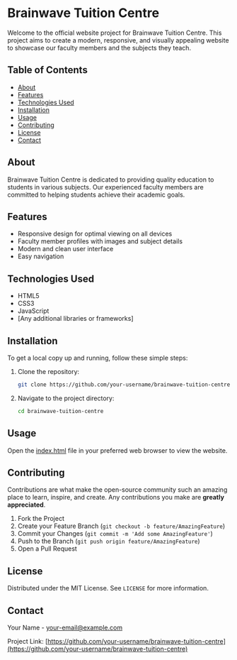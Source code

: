 # Brainwave Tuition Centre

Welcome to the official website project for Brainwave Tuition Centre. This project aims to create a modern, responsive, and visually appealing website to showcase our faculty members and the subjects they teach.

## Table of Contents

- [About](#about)
- [Features](#features)
- [Technologies Used](#technologies-used)
- [Installation](#installation)
- [Usage](#usage)
- [Contributing](#contributing)
- [License](#license)
- [Contact](#contact)

## About

Brainwave Tuition Centre is dedicated to providing quality education to students in various subjects. Our experienced faculty members are committed to helping students achieve their academic goals.

## Features

- Responsive design for optimal viewing on all devices
- Faculty member profiles with images and subject details
- Modern and clean user interface
- Easy navigation

## Technologies Used

- HTML5
- CSS3
- JavaScript
- [Any additional libraries or frameworks]

## Installation

To get a local copy up and running, follow these simple steps:

1. Clone the repository:
    ```sh
    git clone https://github.com/your-username/brainwave-tuition-centre.git
    ```
2. Navigate to the project directory:
    ```sh
    cd brainwave-tuition-centre
    ```

## Usage

Open the [index.html](http://_vscodecontentref_/1) file in your preferred web browser to view the website.

## Contributing

Contributions are what make the open-source community such an amazing place to learn, inspire, and create. Any contributions you make are **greatly appreciated**.

1. Fork the Project
2. Create your Feature Branch (`git checkout -b feature/AmazingFeature`)
3. Commit your Changes (`git commit -m 'Add some AmazingFeature'`)
4. Push to the Branch (`git push origin feature/AmazingFeature`)
5. Open a Pull Request

## License

Distributed under the MIT License. See `LICENSE` for more information.

## Contact

Your Name - [your-email@example.com](mailto:your-email@example.com)

Project Link: [https://github.com/your-username/brainwave-tuition-centre](https://github.com/your-username/brainwave-tuition-centre)
